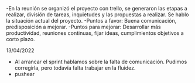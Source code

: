 -En la reunión se organizó el proyecto con trello, se generaron las etapas a realizar, división de tareas, inquietudes y las propuestas a realizar.  Se hablo la situación actual del proyecto.
-Puntos a favor: Buena comunicación, predisposición a mejorar.
-Puntos para mejorar: Desarrollar más productividad, reuniones continuas, fijar ideas, cumplimientos objetivos a corto plazo.



13/04/2022
- Al arrancar el sprint hablamos sobre la falta de comunicación. Pudimos corregirla, pero todavía falta trabajar en la fluidez.
- pushear